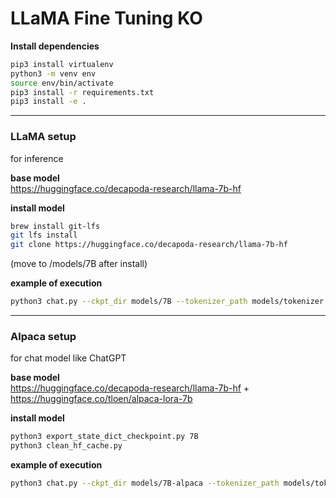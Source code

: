 # LLaMA Fine Tuning KO

**Install dependencies**

```bash
pip3 install virtualenv
python3 -m venv env
source env/bin/activate
pip3 install -r requirements.txt
pip3 install -e .
```

---

### LLaMA setup

for inference

**base model**  
https://huggingface.co/decapoda-research/llama-7b-hf

**install model**

```bash
brew install git-lfs
git lfs install
git clone https://huggingface.co/decapoda-research/llama-7b-hf
```

(move to /models/7B after install)

**example of execution**

```bash
python3 chat.py --ckpt_dir models/7B --tokenizer_path models/tokenizer.model --max_batch_size 8 --max_seq_len 256
```

---

### Alpaca setup

for chat model like ChatGPT

**base model**  
https://huggingface.co/decapoda-research/llama-7b-hf + https://huggingface.co/tloen/alpaca-lora-7b

**install model**

```bash
python3 export_state_dict_checkpoint.py 7B
python3 clean_hf_cache.py
```

**example of execution**

```bash
python3 chat.py --ckpt_dir models/7B-alpaca --tokenizer_path models/tokenizer.model --max_batch_size 8 --max_seq_len 256
```
